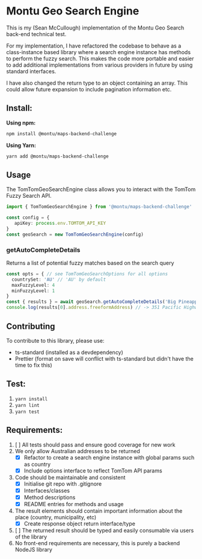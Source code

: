 # Montu Geo Search Engine

This is my (Sean McCullough) implementation of the Montu Geo Search back-end technical test.

For my implementation, I have refactored the codebase to behave as a class-instance based library where a search engine instance has methods to perform the fuzzy search.
This makes the code more portable and easier to add additional implementations from various providers in future by using standard interfaces.

I have also changed the return type to an object containing an array. This could allow future expansion to include pagination information etc.

## Install:

**Using npm:**
```sh
npm install @montu/maps-backend-challenge
```

**Using Yarn:**
```sh
yarn add @montu/maps-backend-challenge
```

## Usage

The TomTomGeoSearchEngine class allows you to interact with the TomTom Fuzzy Search API.

```ts
import { TomTomGeoSearchEngine } from '@montu/maps-backend-challenge'

const config = {
   apiKey: process.env.TOMTOM_API_KEY
}
const geoSearch = new TomTomGeoSearchEngine(config)
```

### getAutoCompleteDetails

Returns a list of potential fuzzy matches based on the search query

```ts
const opts = { // see TomTomGeoSearchOptions for all options
  countrySet: 'AU' // 'AU' by default
  maxFuzzyLevel: 4
  minFuzzyLevel: 1
}
const { results } = await geoSearch.getAutoCompleteDetails('Big Pineapple', opts)
console.log(results[0].address.freeformAddress) // -> 351 Pacific Highway, Coffs Harbour, New South Wales, 2450
```

## Contributing

To contribute to this library, please use:

- ts-standard (installed as a devdependency)
- Prettier (format on save will conflict with ts-standard but didn't have the time to fix this)

## Test:

1. `yarn install`
1. `yarn lint`
1. `yarn test`

## Requirements:

1. [ ] All tests should pass and ensure good coverage for new work
2. We only allow Australian addresses to be returned
   - [x] Refactor to create a search engine instance with global params such as country
   - [x] Include options interface to reflect TomTom API params
3. Code should be maintainable and consistent
   - [x] Initialise git repo with .gitignore
   - [x] Interfaces/classes
   - [x] Method descriptions
   - [x] README entries for methods and usage
4. The result elements should contain important information about the place (country, municipality, etc)
   - [x] Create response object return interface/type
5. [ ] The returned result should be typed and easily consumable via users of the library
6. No front-end requirements are necessary, this is purely a backend NodeJS library
